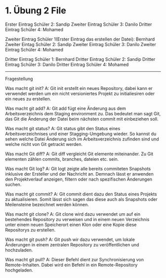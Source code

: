 # 1. Übung 2 File

Erster Eintrag Schüler 2: Sandip
Zweiter Eintrag Schüler 3: Danilo
Dritter Eintrag Schüler 4: Mohamed

Zweiter Eintrag Schüler 1(Erster Eintrag das erstellen der Datei): Bernhard
Zweiter Eintag Schüler 2: Sandip 
Zweiter Eintrag Schüler 3: Danilo
Zweiter Eintrag Schüler 4: Mohamed

Dritter Eintrag Schüler 1: Bernhard
Dritter Eintrag Schüler 2: Sandip
Dritter Eintrag Schüler 3: Danilo
Dritter Eintrag Schüler 4: Mohamed

-------------------------------------------------------------------------------------------------

Fragestellung

Was macht git init?
A: Git init erstellt ein neues Repository, dabei kann er verwendet werden um ein nicht 
versioniertes Projekt zu initialiesiren oder ein neues zu erstellen.

Was macht git add?
A: Git add fügt eine Änderung aus dem Arbeitsverzeichnis dem Staging environment zu. Das 
bedeutet man sagt Git, das Git die Änderung der Datei beim nächsten commit mit einbeziehen 
soll.    

Was macht git status?
A: Git status gibt den Status eines Arbeitsverzeichnises und einer Stagging-Umgebung wieder. 
So kannst du sehen welche Datei Änderung sich im Arbeitsverzeichnis zufinden sind und welche 
nicht von Git getrackt werden.

Was macht Git diff? 
A: Git diff vergleicht Git elemente miteinander. Zu Git elementen zählen commits, branches, 
dateien etc. sein.

Was macht Git log?
A: Git logt zeigte alle bereits commiteten Snapshots inklusive der Ersteller und der 
Nachricht an. Demnach lässt er anwenden den Projektverlauf anzeigen, filtern oder nach 
spezifischen Änderungen suchen.  

Was macht git commit?
A: Git commit dient dazu den Status eines Projekts zu aktualisieren. Somit lässt sich sagen das
diese auch als Snapshots oder Meilensteine bezeichnet werden können. 

Was macht git clone?
A: Git clone wird dazu verwendet um auf ein bestehendes Repository zu verweisen und in 
einem neuen Verzeichnis unter einem neuen Speicherort einen Klon oder eine Kopie diese Repositorys
zu erstellen. 

Was macht git push?
A: Git push wir dazu verwendet, um lokale Änderungen in einem zentralen Repository zu 
veröffentlichen und hochzuladen. 

Was macht git pull?
A: Dieser Befehl dient zur Synchronisierung von Remote-Inhalten. Dabei wird ein Befehl in ein 
Remote-Repository hochgeladen.
